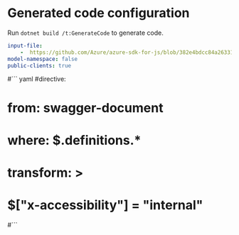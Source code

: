 # Generated code configuration

Run `dotnet build /t:GenerateCode` to generate code.

``` yaml
input-file:
    -  https://github.com/Azure/azure-sdk-for-js/blob/382e4bdcc84a26331edb154851123ee274bf48d2/sdk/containerregistry/container-registry/swagger/containerregistry.json
model-namespace: false
public-clients: true
```

#``` yaml
#directive:
#  from: swagger-document
#  where: $.definitions.*
#  transform: >
#    $["x-accessibility"] = "internal"
#```
